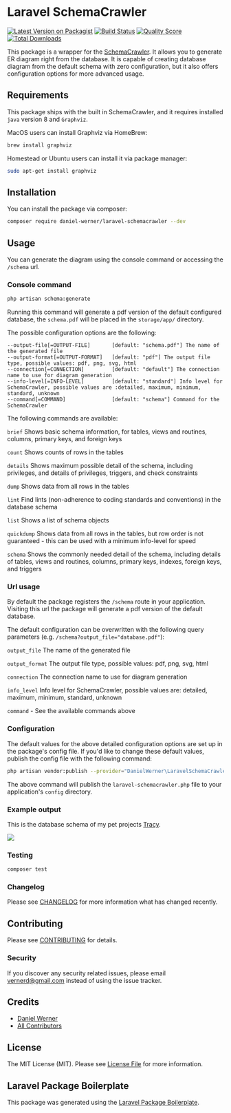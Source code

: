 # Laravel SchemaCrawler

[![Latest Version on Packagist](https://img.shields.io/packagist/v/daniel-werner/laravel-schemacrawler.svg?style=flat-square)](https://packagist.org/packages/daniel-werner/laravel-schemacrawler)
[![Build Status](https://img.shields.io/travis/daniel-werner/laravel-schemacrawler/master.svg?style=flat-square)](https://travis-ci.org/daniel-werner/laravel-schemacrawler)
[![Quality Score](https://img.shields.io/scrutinizer/g/daniel-werner/laravel-schemacrawler.svg?style=flat-square)](https://scrutinizer-ci.com/g/daniel-werner/laravel-schemacrawler)
[![Total Downloads](https://img.shields.io/packagist/dt/daniel-werner/laravel-schemacrawler.svg?style=flat-square)](https://packagist.org/packages/daniel-werner/laravel-schemacrawler)

This package is a wrapper for the [SchemaCrawler](https://www.schemacrawler.com/). It allows you to generate ER diagram right from the database.
It is capable of creating database diagram from the default schema with zero configuration, but it also offers configuration options for more advanced usage. 

## Requirements
This package ships with the built in SchemaCrawler, and it requires installed `java` version 8 and `Graphviz`.

MacOS users can install Graphviz via HomeBrew:
```bash
brew install graphviz
```

Homestead or Ubuntu users can install it via package manager:
```bash
sudo apt-get install graphviz
```

## Installation

You can install the package via composer:

```bash
composer require daniel-werner/laravel-schemacrawler --dev
```

## Usage
You can generate the diagram using the console command or accessing the `/schema` url.

### Console command
```bash
php artisan schema:generate
```

Running this command will generate a pdf version of the default configured database, 
the `schema.pdf` will be placed in the `storage/app/` directory.

The possible configuration options are the following:
 
 ```
--output-file[=OUTPUT-FILE]       [default: "schema.pdf"] The name of the generated file
--output-format[=OUTPUT-FORMAT]   [default: "pdf"] The output file type, possible values: pdf, png, svg, html
--connection[=CONNECTION]         [default: "default"] The connection name to use for diagram generation
--info-level[=INFO-LEVEL]         [default: "standard"] Info level for SchemaCrawler, possible values are :detailed, maximum, minimum, standard, unknown
--command[=COMMAND]               [default: "schema"] Command for the SchemaCrawler
```

The following commands are available:

`brief`          Shows basic schema information, for tables, views and routines,
                  columns, primary keys, and foreign keys
                  
`count`          Shows counts of rows in the tables
 
`details`        Shows maximum possible detail of the schema, including
                  privileges, and details of privileges, triggers, and check
                  constraints
                  
`dump`           Shows data from all rows in the tables
 
`lint`           Find lints (non-adherence to coding standards and conventions)
                  in the database schema
                  
`list`           Shows a list of schema objects
 
`quickdump`      Shows data from all rows in the tables, but row order is not
                  guaranteed - this can be used with a minimum info-level for
                  speed
                  
`schema`         Shows the commonly needed detail of the schema, including
                  details of tables, views and routines, columns, primary keys,
                  indexes, foreign keys, and triggers
                  
### Url usage
By default the package registers the `/schema` route in your application. 
Visiting this url the package will generate a pdf version of the default database.

The default configuration can be overwritten with the following query parameters (e.g. `/schema?output_file="database.pdf"`):


`output_file`  The name of the generated file

`output_format` The output file type, possible values: pdf, png, svg, html

`connection` The connection name to use for diagram generation

`info_level` Info level for SchemaCrawler, possible values are: detailed, maximum, minimum, standard, unknown

`command` - See the available commands above


### Configuration
The default values for the above detailed configuration options are set up in the package's config file. 
If you'd like to change these default values, publish the config file with the following command:

```bash
php artisan vendor:publish --provider="DanielWerner\LaravelSchemaCrawler\LaravelSchemaCrawlerServiceProvider"
```

The above command will publish the `laravel-schemacrawler.php` file to your application's `config` directory.

### Example output

This is the database schema of my pet projects [Tracy](https://github.com/daniel-werner/tracy).

![](https://www.wernerd.info/wp-content/uploads/2019/09/schema.png)
 
### Testing

``` bash
composer test
```

### Changelog

Please see [CHANGELOG](CHANGELOG) for more information what has changed recently.

## Contributing

Please see [CONTRIBUTING](CONTRIBUTING.md) for details.

### Security

If you discover any security related issues, please email vernerd@gmail.com instead of using the issue tracker.

## Credits

- [Daniel Werner](https://github.com/daniel-werner)
- [All Contributors](../../contributors)

## License

The MIT License (MIT). Please see [License File](LICENSE.md) for more information.

## Laravel Package Boilerplate

This package was generated using the [Laravel Package Boilerplate](https://laravelpackageboilerplate.com).